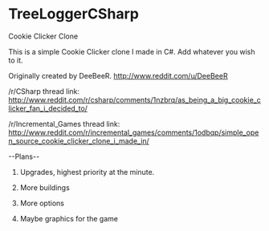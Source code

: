 TreeLoggerCSharp
================

Cookie Clicker Clone

This is a simple Cookie Clicker clone I made in C#. Add whatever you wish to it.

Originally created by DeeBeeR. http://www.reddit.com/u/DeeBeeR

/r/CSharp thread link: http://www.reddit.com/r/csharp/comments/1nzbrq/as_being_a_big_cookie_clicker_fan_i_decided_to/

/r/Incremental_Games thread link: http://www.reddit.com/r/incremental_games/comments/1odbqp/simple_open_source_cookie_clicker_clone_i_made_in/

--Plans--

1. Upgrades, highest priority at the minute.
 
2. More buildings

3. More options

4. Maybe graphics for the game
